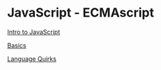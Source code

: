 JavaScript - ECMAscript
=======================
[Intro to JavaScript](intro.md)

[Basics](basics.md)

[Language Quirks](quirks.md)
